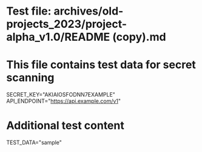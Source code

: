 # Test file: archives/old-projects_2023/project-alpha_v1.0/README (copy).md
# This file contains test data for secret scanning

SECRET_KEY="AKIAIOSFODNN7EXAMPLE"
API_ENDPOINT="https://api.example.com/v1"

# Additional test content
TEST_DATA="sample"
